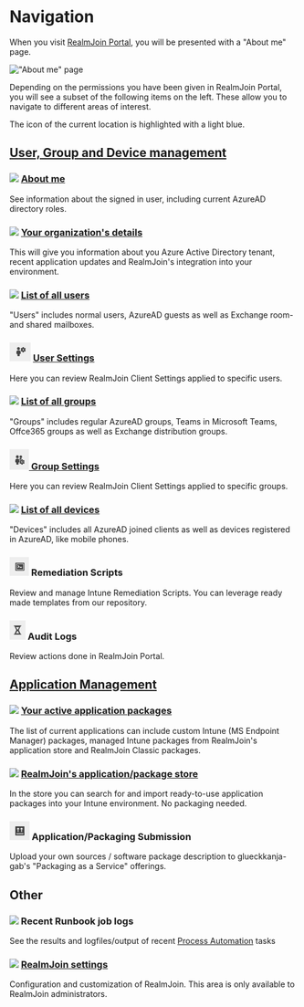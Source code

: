 # Navigation

When you visit [RealmJoin Portal](https://portal.realmjoin.com), you will be presented with a "About me" page.&#x20;

!["About me" page](<../.gitbook/assets/image (8) (1) (1) (1) (1).png>)

Depending on the permissions you have been given in RealmJoin Portal, you will see a subset of the following items on the left. These allow you to navigate to different areas of interest.

The icon of the current location is highlighted with a light blue.

## [User, Group and Device management](../user-group-device-management/)

### ![](../.gitbook/assets/me.png) [About me](../user-group-device-management/about-me.md)

See information about the signed in user, including current AzureAD directory roles.

### ![](../.gitbook/assets/org.png) [Your organization's details](../user-group-device-management/organization-details.md)

This will give you information about you Azure Active Directory tenant, recent application updates and RealmJoin's integration into your environment.

### ![](../.gitbook/assets/user.png) [List of all users](../user-group-device-management/user-list/)

"Users" includes normal users, AzureAD guests as well as Exchange room- and shared mailboxes.

### ![](<../.gitbook/assets/image (6).png>) [User Settings](../user-group-device-management/user-and-group-settings.md)

Here you can review RealmJoin Client Settings applied to specific users.&#x20;

### ![](../.gitbook/assets/group.png) [List of all groups](../user-group-device-management/group-list/)

"Groups" includes regular AzureAD groups, Teams in Microsoft Teams, Offce365 groups as well as Exchange distribution groups.

### ![](<../.gitbook/assets/image (12).png>)[ Group Settings](../user-group-device-management/user-and-group-settings.md)

Here you can review RealmJoin Client Settings applied to specific groups.&#x20;

### ![](../.gitbook/assets/device.png) [List of all devices](../user-group-device-management/device-list/)

"Devices" includes all AzureAD joined clients as well as devices registered in AzureAD, like mobile phones.

### ![](<../.gitbook/assets/image (3).png>) Remediation Scripts

Review and manage Intune Remediation Scripts. You can leverage ready made templates from our repository.

### ![](<../.gitbook/assets/image (1).png>) Audit Logs

Review actions done in RealmJoin Portal.

## [Application Management](../AppManagement/)

### ![](../.gitbook/assets/packages.png) [Your active application packages](../AppManagement/package-management/)

The list of current applications can include custom Intune (MS Endpoint Manager) packages, managed Intune packages from RealmJoin's application store and RealmJoin Classic packages.

### ![](../.gitbook/assets/appstore.png) [RealmJoin's application/package store](../AppManagement/package-store/)

In the store you can search for and import ready-to-use application packages into your Intune environment. No packaging needed.

### ![](<../.gitbook/assets/image (4).png>) Application/Packaging Submission

Upload your own sources / software package description to glueckkanja-gab's "Packaging as a Service" offerings.

## Other

### ![](../.gitbook/assets/jobs.png) Recent Runbook job logs

See the results and logfiles/output of recent [Process Automation](../runbooks/) tasks&#x20;

### ![](../.gitbook/assets/settings.png) [RealmJoin settings](../settings/)

Configuration and customization of RealmJoin. This area is only available to RealmJoin administrators.

###

